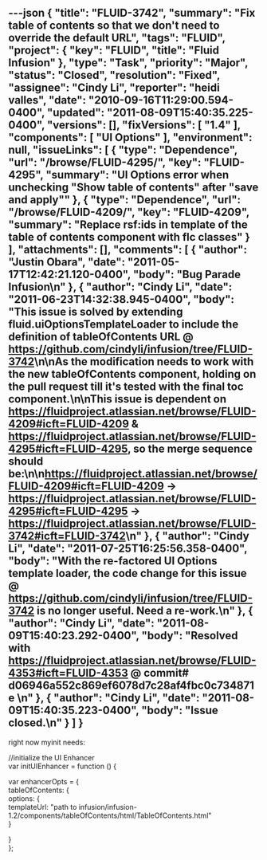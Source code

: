 ---json
{
  "title": "FLUID-3742",
  "summary": "Fix table of contents so that we don't need to override the default URL",
  "tags": "FLUID",
  "project": {
    "key": "FLUID",
    "title": "Fluid Infusion"
  },
  "type": "Task",
  "priority": "Major",
  "status": "Closed",
  "resolution": "Fixed",
  "assignee": "Cindy Li",
  "reporter": "heidi valles",
  "date": "2010-09-16T11:29:00.594-0400",
  "updated": "2011-08-09T15:40:35.225-0400",
  "versions": [],
  "fixVersions": [
    "1.4"
  ],
  "components": [
    "UI Options"
  ],
  "environment": null,
  "issueLinks": [
    {
      "type": "Dependence",
      "url": "/browse/FLUID-4295/",
      "key": "FLUID-4295",
      "summary": "UI Options error when unchecking \"Show table of contents\" after \"save and apply\""
    },
    {
      "type": "Dependence",
      "url": "/browse/FLUID-4209/",
      "key": "FLUID-4209",
      "summary": "Replace rsf:ids in template of the table of contents component with flc classes"
    }
  ],
  "attachments": [],
  "comments": [
    {
      "author": "Justin Obara",
      "date": "2011-05-17T12:42:21.120-0400",
      "body": "Bug Parade Infusion\n"
    },
    {
      "author": "Cindy Li",
      "date": "2011-06-23T14:32:38.945-0400",
      "body": "This issue is solved by extending fluid.uiOptionsTemplateLoader to include the definition of tableOfContents URL @ <https://github.com/cindyli/infusion/tree/FLUID-3742>\n\nAs the modification needs to work with the new tableOfContents component, holding on the pull request till it's tested with the final toc component.\n\nThis issue is dependent on <https://fluidproject.atlassian.net/browse/FLUID-4209#icft=FLUID-4209> & <https://fluidproject.atlassian.net/browse/FLUID-4295#icft=FLUID-4295>, so the merge sequence should be:\n\n<https://fluidproject.atlassian.net/browse/FLUID-4209#icft=FLUID-4209> -> <https://fluidproject.atlassian.net/browse/FLUID-4295#icft=FLUID-4295> -> <https://fluidproject.atlassian.net/browse/FLUID-3742#icft=FLUID-3742>\n"
    },
    {
      "author": "Cindy Li",
      "date": "2011-07-25T16:25:56.358-0400",
      "body": "With the re-factored UI Options template loader, the code change for this issue @ <https://github.com/cindyli/infusion/tree/FLUID-3742>  is no longer useful. Need a re-work.\n"
    },
    {
      "author": "Cindy Li",
      "date": "2011-08-09T15:40:23.292-0400",
      "body": "Resolved with <https://fluidproject.atlassian.net/browse/FLUID-4353#icft=FLUID-4353> @ commit# d06946a552c869ef6078d7c28af4fbc0c734871e&#x20;\n"
    },
    {
      "author": "Cindy Li",
      "date": "2011-08-09T15:40:35.223-0400",
      "body": "Issue closed.\n"
    }
  ]
}
---
right now myinit needs:

//initialize the UI Enhancer\
var initUIEnhancer = function () {

var enhancerOpts = {\
tableOfContents: {\
options: {\
templateUrl: "path to infusion/infusion-1.2/components/tableOfContents/html/TableOfContents.html"\
}

}\
};

        
